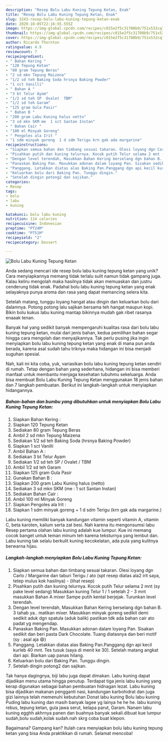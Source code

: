 ```yaml
---
description: "Resep Bolu Labu Kuning Tepung Ketan, Enak"
title: "Resep Bolu Labu Kuning Tepung Ketan, Enak"
slug: 3243-resep-bolu-labu-kuning-tepung-ketan-enak
date: 2020-10-05T22:16:55.555Z
image: https://img-global.cpcdn.com/recipes/c015e2f5c31708b9/751x532cq70/bolu-labu-kuning-tepung-ketan-foto-resep-utama.jpg
thumbnail: https://img-global.cpcdn.com/recipes/c015e2f5c31708b9/751x532cq70/bolu-labu-kuning-tepung-ketan-foto-resep-utama.jpg
cover: https://img-global.cpcdn.com/recipes/c015e2f5c31708b9/751x532cq70/bolu-labu-kuning-tepung-ketan-foto-resep-utama.jpg
author: Ricardo Thornton
ratingvalue: 4.9
reviewcount: 7
recipeingredient:
- " Bahan Kering "
- "120 Tepung Ketan"
- "80 gram Tepung Beras"
- "2 sd mkn Tepung Maizena"
- "1/2 sd teh Baking Soda hrsnya Baking Powder"
- "1 sct Vanilli"
- " Bahan A "
- "3 bt Telur Ayam"
- "1/2 sd teh SP  Ovalet  TBM"
- "1/2 sd teh Garam"
- "125 gram Gula Pasir"
- " Bahan B "
- "200 gram Labu Kuning halus netto"
- "3 sd mkn SKM me  1 sct Santan Instan"
- " Bahan Cair "
- "100 ml Minyak Goreng"
- " Pengoles ala Irit "
- "1 sdm minyak goreng  1 d sdm Terigu krn gak ada margarine"
recipeinstructions:
- "Siapkan semua bahan dan timbang sesuai takaran. Olesi loyang dgn Carlo / Margarine dan taburi Terigu / ato (spt resep diatas ala2 irit saya, tetep mulus kok hasilnya)             (lihat resep)"
- "Pisahkan putih dan kuning telurnya. Kocok putih Telur selama 2 mnt (sy pake level sedang) Masukkan kuning Telur 1 / 1 setelah 2 - 3 mnt masukkan Bahan A mixer Sampe putih kental berjejak. Turunkan level terendah."
- "Dengan level terendah, Masukkan Bahan Kering berselang dgn bahan B. 3 tahab ya.. matikan mixer. Masukkan minyak goreng sedikit demi sedikit aduk dgn spatula (aduk balik) pastikan tdk ada bahan cair ato padat yg mengendap."
- "Panaskan Baking Pan. Masukkan adonan dalam loyang Pan. Sisakan sedikit dan beri pasta Dark Chocolate. Tuang diatasnya dan beri motif (sy : asal aja 😄)"
- "Panggang. Letakkan diatas alas Baking Pan.Panggang dgn api kecil kurleb 40 mnt. Tes tusuk (saya di menit ke 30). Setelah matang angkat dari api. Biarkan uap panas hilang."
- "Keluarkan bolu dari Baking Pan. Tunggu dingin."
- "Setelah dingin potong2 dan sajikan."
categories:
- Resep
tags:
- bolu
- labu
- kuning

katakunci: bolu labu kuning 
nutrition: 114 calories
recipecuisine: Indonesian
preptime: "PT24M"
cooktime: "PT51M"
recipeyield: "2"
recipecategory: Dessert

---
```



![Bolu Labu Kuning Tepung Ketan](https://img-global.cpcdn.com/recipes/c015e2f5c31708b9/751x532cq70/bolu-labu-kuning-tepung-ketan-foto-resep-utama.jpg)

Anda sedang mencari ide resep bolu labu kuning tepung ketan yang unik? Cara menyiapkannya memang tidak terlalu sulit namun tidak gampang juga. Kalau keliru mengolah maka hasilnya tidak akan memuaskan dan justru cenderung tidak enak. Padahal bolu labu kuning tepung ketan yang enak selayaknya punya aroma dan rasa yang dapat memancing selera kita.

Setelah matang, tunggu loyang hangat atau dingin dan keluarkan bolu dari dalamnya. Potong potong lalu sajikan bersama teh hangat maupun kopi. Bikin bolu kukus labu kuning mantap bikinnya mudah gak ribet rasanya enaaak tenan.

Banyak hal yang sedikit banyak mempengaruhi kualitas rasa dari bolu labu kuning tepung ketan, mulai dari jenis bahan, kedua pemilihan bahan segar hingga cara mengolah dan menyajikannya. Tak perlu pusing jika ingin menyiapkan bolu labu kuning tepung ketan yang enak di mana pun anda berada, karena asal sudah tahu triknya maka hidangan ini bisa menjadi suguhan spesial.


Nah, kali ini kita coba, yuk, variasikan bolu labu kuning tepung ketan sendiri di rumah. Tetap dengan bahan yang sederhana, hidangan ini bisa memberi manfaat untuk membantu menjaga kesehatan tubuhmu sekeluarga. Anda bisa membuat Bolu Labu Kuning Tepung Ketan menggunakan 18 jenis bahan dan 7 langkah pembuatan. Berikut ini langkah-langkah untuk menyiapkan hidangannya.

<!--inarticleads1-->

##### Bahan-bahan dan bumbu yang dibutuhkan untuk menyiapkan Bolu Labu Kuning Tepung Ketan:

1. Siapkan  Bahan Kering :
1. Siapkan 120 Tepung Ketan
1. Sediakan 80 gram Tepung Beras
1. Ambil 2 sd mkn Tepung Maizena
1. Sediakan 1/2 sd teh Baking Soda (hrsnya Baking Powder)
1. Siapkan 1 sct Vanilli
1. Ambil  Bahan A :
1. Sediakan 3 bt Telur Ayam
1. Sediakan 1/2 sd teh SP / Ovalet / TBM
1. Ambil 1/2 sd teh Garam
1. Siapkan 125 gram Gula Pasir
1. Gunakan  Bahan B :
1. Siapkan 200 gram Labu Kuning halus (netto)
1. Sediakan 3 sd mkn SKM (me : 1 sct Santan Instan)
1. Sediakan  Bahan Cair :
1. Ambil 100 ml Minyak Goreng
1. Siapkan  Pengoles ala Irit :
1. Siapkan 1 sdm minyak goreng + 1 d sdm Terigu (krn gak ada margarine.)


Labu kuning memiliki banyak kandungan vitamin seperti vitamin A, vitamin C, beta karoten, kalium serta zat besi. Nah karena itu mengonsumsi labu Resep pertama olahan labu kuning adalah kue lumpur. Kue ini memang cocok banget untuk teman minum teh karena teksturnya yang lembut dan. Labu kuning tak selalu berkulit kuning kecokelatan, ada pula yang kulitnya berwarna hijau. 

<!--inarticleads2-->

##### Langkah-langkah menyiapkan Bolu Labu Kuning Tepung Ketan:

1. Siapkan semua bahan dan timbang sesuai takaran. Olesi loyang dgn Carlo / Margarine dan taburi Terigu / ato (spt resep diatas ala2 irit saya, tetep mulus kok hasilnya) -             (lihat resep)
1. Pisahkan putih dan kuning telurnya. Kocok putih Telur selama 2 mnt (sy pake level sedang) Masukkan kuning Telur 1 / 1 setelah 2 - 3 mnt masukkan Bahan A mixer Sampe putih kental berjejak. Turunkan level terendah.
1. Dengan level terendah, Masukkan Bahan Kering berselang dgn bahan B. 3 tahab ya.. matikan mixer. Masukkan minyak goreng sedikit demi sedikit aduk dgn spatula (aduk balik) pastikan tdk ada bahan cair ato padat yg mengendap.
1. Panaskan Baking Pan. Masukkan adonan dalam loyang Pan. Sisakan sedikit dan beri pasta Dark Chocolate. Tuang diatasnya dan beri motif (sy : asal aja 😄)
1. Panggang. Letakkan diatas alas Baking Pan.Panggang dgn api kecil kurleb 40 mnt. Tes tusuk (saya di menit ke 30). Setelah matang angkat dari api. Biarkan uap panas hilang.
1. Keluarkan bolu dari Baking Pan. Tunggu dingin.
1. Setelah dingin potong2 dan sajikan.


Tak hanya dagingnya, biji labu juga dapat dimakan. Labu kuning dapat dijadikan menu utama hingga penutup. Terdapat tiga jenis labu kuning yang kerap digunakan sebagai bahan pembuatan hidnagan lezat. Labu kuning bisa dijadikan makanan pengganti nasi, kandungan karbohidrat dan juga gizi lainnya telah memenuhi kebutuhan Donat labu kuning Bolu labu kuning Puding labu kuning dan masih banyak lagee yg lainya he he he. labu kuning rebus, tepung ketan, gula jawa serut, kelapa parut, Garam. Nanam labu kuning egghh akhrnya panen dan buahnya banyak sekali.dibuat kue lumpur sudah,bolu sudah,kolak sudah.nah skrg coba buat klepon. 

Bagaimana? Gampang kan? Itulah cara menyiapkan bolu labu kuning tepung ketan yang bisa Anda praktikkan di rumah. Selamat mencoba!
